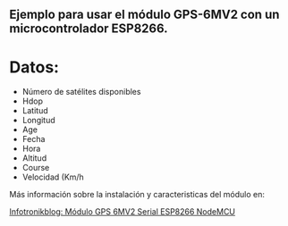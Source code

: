 ## Ejemplo para usar el módulo GPS-6MV2 con un microcontrolador ESP8266.

 # Datos:
* Número de satélites disponibles
* Hdop
* Latitud
* Longitud
* Age
* Fecha
* Hora
* Altitud
* Course
* Velocidad (Km/h

Más información sobre la instalación y caracteristicas del módulo en:

<a href="https://github.com/sparkfun/SparkFun_u-blox_NEO-M8U" target="_blank">Infotronikblog: Módulo GPS 6MV2 Serial ESP8266 NodeMCU</a>

